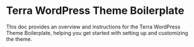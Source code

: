 # Terra WordPress Theme Boilerplate

This doc provides an overview and instructions for the Terra WordPress Theme Boilerplate, helping you get started with setting up and customizing the theme.
